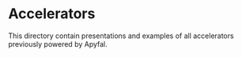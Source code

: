 Accelerators
============

This directory contain presentations and examples of all accelerators previously
powered by Apyfal.
